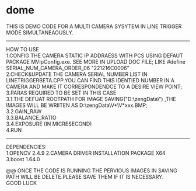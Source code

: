# dome
THIS IS DEMO CODE FOR A MULTI CAMERA SYSYTEM IN LINE TRIGGER MODE SIMULTANEAOUSLY. 
 
************  
HOW TO USE  
1.CONFIG THE CAMERA STATIC IP ADDRAESS WITH PCS USING DEFAUT PACKAGE MVIpConfig.exe. SEE MORE IN UPLOAD DOC FILE;                                LIKE #define	SERIAL_NUM_CAMERA_ORDER_06     "221216C0006"            
2.CHECK&UPDATE THE CAMERA SERIAL NUMBER LIST IN LINETRIGGERBETA.CPP.YOU CAN FIND THIS IDENTIED NUMBER IN A CAMERA AND MAKE IT CORRESPONDENDCE TO A DESIRE VIEW POINT;      
3.PARAS REQUIRED TO BE SET IN THIS CASE       
    3.1.THE DEFUAT ROOTPATH FOR IMAGE SAVING("D:\\zengData\\") ,THE IMAGES WILL BE WRIITEN AS D:\\zengData\\V*\V*xxx.BMP;    
    3.2.GAIN_RAW     
    3.3.BALANCE_RATIO   
    3.4.EXPOSURE (IN MICRESECOND)      
4.RUN   

************   

DEPENDENCIES:   
1.OPENCV 2.4.9
2.CAMERA DRIVER INSTALLATION PACKAGE X64    
3.boost 1.64.0

@@ ONCE THE CODE IS RUNNING THE PERVIOUS IMAGES IN SAVING PATH WILL BE DELETE.PLEASE SAVE THEM IF IT IS NECESSARY.    
GOOD LUCK      

